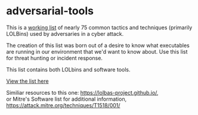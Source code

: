 # adversarial-tools

This is a [working list](https://htmlpreview.github.io/?https://github.com/kyle-phillips/adversarial-tools/blob/main/adversarial-tools.html) of nearly 75 common tactics and techniques (primarily LOLBins) used by adversaries in a cyber attack.  

The creation of this list was born out of a desire to know what executables are running in our environment that we'd want to know about.  Use this list for threat hunting or incident response.  

This list contains both LOLbins and software tools.

[View the list here](https://htmlpreview.github.io/?https://github.com/kyle-phillips/adversarial-tools/blob/main/adversarial-tools.html)

Similiar resources to this one: https://lolbas-project.github.io/,  
or Mitre's Software list for additional information, https://attack.mitre.org/techniques/T1518/001/


